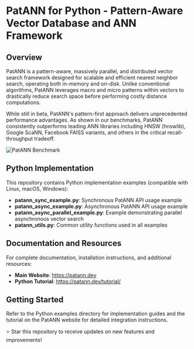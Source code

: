 # PatANN for Python - Pattern-Aware Vector Database and ANN Framework

## Overview
PatANN is a pattern-aware, massively parallel, and distributed vector search framework designed for scalable and efficient nearest neighbor search, operating both in-memory and on-disk. Unlike conventional algorithms, PatANN leverages macro and micro patterns within vectors to drastically reduce search space before performing costly distance computations.

While still in beta, PatANN's pattern-first approach delivers unprecedented performance advantages. As shown in our benchmarks, PatANN consistently outperforms leading ANN libraries including HNSW (hnswlib), Google ScaNN, Facebook FAISS variants, and others in the critical recall-throughput tradeoff.

![PatANN Benchmark](https://patann.dev/plots_light/sift-128-euclidean.png)

## Python Implementation

This repository contains Python implementation examples (compatible with Linux, macOS, Windows):

- **patann_sync_example.py**: Synchronous PatANN API usage example
- **patann_async_example.py**: Asynchronous PatANN API usage example
- **patann_async_parallel_example.py**: Example demonstrating parallel asynchronous vector search
- **patann_utils.py**: Common utility functions used in all examples

## Documentation and Resources

For complete documentation, installation instructions, and additional resources:

- **Main Website**: https://patann.dev
- **Python Tutorial**: https://patann.dev/tutorial/

## Getting Started

Refer to the Python examples directory for implementation guides and the tutorial on the PatANN website for detailed integration instructions.

⭐ Star this repository to receive updates on new features and improvements!
